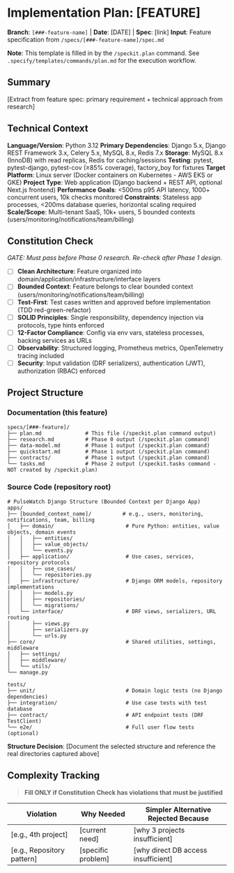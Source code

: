 # Implementation Plan: [FEATURE]

**Branch**: `[###-feature-name]` | **Date**: [DATE] | **Spec**: [link]
**Input**: Feature specification from `/specs/[###-feature-name]/spec.md`

**Note**: This template is filled in by the `/speckit.plan` command. See `.specify/templates/commands/plan.md` for the execution workflow.

## Summary

[Extract from feature spec: primary requirement + technical approach from research]

## Technical Context

<!--
  ACTION REQUIRED: Replace the content in this section with the technical details
  for the project. The structure here is presented in advisory capacity to guide
  the iteration process.
-->

**Language/Version**: Python 3.12
**Primary Dependencies**: Django 5.x, Django REST Framework 3.x, Celery 5.x, MySQL 8.x, Redis 7.x
**Storage**: MySQL 8.x (InnoDB) with read replicas, Redis for caching/sessions
**Testing**: pytest, pytest-django, pytest-cov (≥85% coverage), factory_boy for fixtures
**Target Platform**: Linux server (Docker containers on Kubernetes - AWS EKS or GKE)
**Project Type**: Web application (Django backend + REST API, optional Next.js frontend)
**Performance Goals**: <500ms p95 API latency, 1000+ concurrent users, 10k checks monitored
**Constraints**: Stateless app processes, <200ms database queries, horizontal scaling required
**Scale/Scope**: Multi-tenant SaaS, 10k+ users, 5 bounded contexts (users/monitoring/notifications/team/billing)

## Constitution Check

*GATE: Must pass before Phase 0 research. Re-check after Phase 1 design.*

- [ ] **Clean Architecture**: Feature organized into domain/application/infrastructure/interface layers
- [ ] **Bounded Context**: Feature belongs to clear bounded context (users/monitoring/notifications/team/billing)
- [ ] **Test-First**: Test cases written and approved before implementation (TDD red-green-refactor)
- [ ] **SOLID Principles**: Single responsibility, dependency injection via protocols, type hints enforced
- [ ] **12-Factor Compliance**: Config via env vars, stateless processes, backing services as URLs
- [ ] **Observability**: Structured logging, Prometheus metrics, OpenTelemetry tracing included
- [ ] **Security**: Input validation (DRF serializers), authentication (JWT), authorization (RBAC) enforced

## Project Structure

### Documentation (this feature)

```text
specs/[###-feature]/
├── plan.md              # This file (/speckit.plan command output)
├── research.md          # Phase 0 output (/speckit.plan command)
├── data-model.md        # Phase 1 output (/speckit.plan command)
├── quickstart.md        # Phase 1 output (/speckit.plan command)
├── contracts/           # Phase 1 output (/speckit.plan command)
└── tasks.md             # Phase 2 output (/speckit.tasks command - NOT created by /speckit.plan)
```

### Source Code (repository root)
<!--
  ACTION REQUIRED: Replace the placeholder tree below with the concrete layout
  for this feature. Delete unused options and expand the chosen structure with
  real paths (e.g., apps/admin, packages/something). The delivered plan must
  not include Option labels.
-->

```text
# PulseWatch Django Structure (Bounded Context per Django App)
apps/
├── [bounded_context_name]/          # e.g., users, monitoring, notifications, team, billing
│   ├── domain/                       # Pure Python: entities, value objects, domain events
│   │   ├── entities/
│   │   ├── value_objects/
│   │   └── events.py
│   ├── application/                  # Use cases, services, repository protocols
│   │   ├── use_cases/
│   │   └── repositories.py
│   ├── infrastructure/               # Django ORM models, repository implementations
│   │   ├── models.py
│   │   ├── repositories/
│   │   └── migrations/
│   └── interface/                    # DRF views, serializers, URL routing
│       ├── views.py
│       ├── serializers.py
│       └── urls.py
├── core/                             # Shared utilities, settings, middleware
│   ├── settings/
│   ├── middleware/
│   └── utils/
└── manage.py

tests/
├── unit/                             # Domain logic tests (no Django dependencies)
├── integration/                      # Use case tests with test database
├── contract/                         # API endpoint tests (DRF TestClient)
└── e2e/                              # Full user flow tests (optional)
```

**Structure Decision**: [Document the selected structure and reference the real
directories captured above]

## Complexity Tracking

> **Fill ONLY if Constitution Check has violations that must be justified**

| Violation | Why Needed | Simpler Alternative Rejected Because |
|-----------|------------|-------------------------------------|
| [e.g., 4th project] | [current need] | [why 3 projects insufficient] |
| [e.g., Repository pattern] | [specific problem] | [why direct DB access insufficient] |
